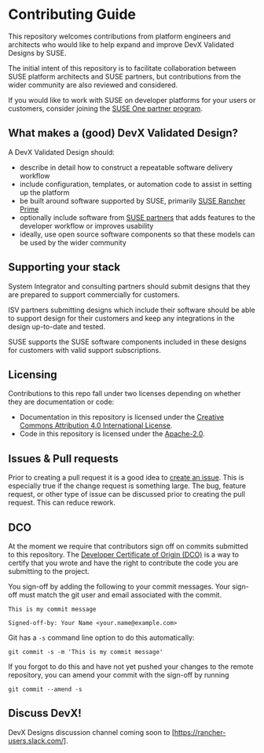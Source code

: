 # Contributing Guide

This repository welcomes contributions from platform engineers and architects
who would like to help expand and improve DevX Validated Designs by SUSE. 

The initial intent of this repository is to facilitate collaboration between
SUSE platform architects and SUSE partners, but contributions from the wider
community are also reviewed and considered. 

If you would like to work with SUSE on developer platforms for your users or
customers, consider joining the [SUSE One partner
program](https://www.suse.com/partners/become-partner/).

## What makes a (good) DevX Validated Design? 

A DevX Validated Design should:
* describe in detail how to construct a repeatable software delivery workflow
* include configuration, templates, or automation code to assist in setting up the platform
* be built around software supported by SUSE, primarily [SUSE Rancher
  Prime](https://www.rancher.com/products/rancher-platform)
* optionally include software from [SUSE
  partners](https://www.suse.com/pcsc/home#search?platforms=1027) that adds
  features to the developer workflow or improves usability
* ideally, use open source software components so that these models can be used
  by the wider community

## Supporting your stack

System Integrator and consulting partners should submit designs that they are
prepared to support commercially for customers. 

ISV partners submitting designs which include their software should be able to
support design for their customers and keep any integrations in the design
up-to-date and tested.

SUSE supports the SUSE software components included in these designs for
customers with valid support subscriptions. 

## Licensing

Contributions to this repo fall under two licenses depending on whether they are
documentation or code:

* Documentation in this repository is licensed under the [Creative Commons
  Attribution 4.0 International License](docs/LICENSE).
* Code in this repository is licensed under the [Apache-2.0](LICENSE).

## Issues & Pull requests

Prior to creating a pull request it is a good idea to [create an issue].
This is especially true if the change request is something large.
The bug, feature request, or other type of issue can be discussed prior to
creating the pull request. This can reduce rework.

[create an issue]: https://github.com/rancher/devx-designs/issues/new

## DCO

At the moment we require that contributors sign off on commits submitted to this
repository. The [Developer Certificate of Origin
(DCO)](https://probot.github.io/apps/dco/) is a way to certify that you wrote
and have the right to contribute the code you are submitting to the project.

You sign-off by adding the following to your commit messages. Your sign-off must
match the git user and email associated with the commit.

    This is my commit message

    Signed-off-by: Your Name <your.name@example.com>

Git has a `-s` command line option to do this automatically:

    git commit -s -m 'This is my commit message'

If you forgot to do this and have not yet pushed your changes to the remote
repository, you can amend your commit with the sign-off by running 

    git commit --amend -s 

## Discuss DevX!

DevX Designs discussion channel coming soon to [https://rancher-users.slack.com/].